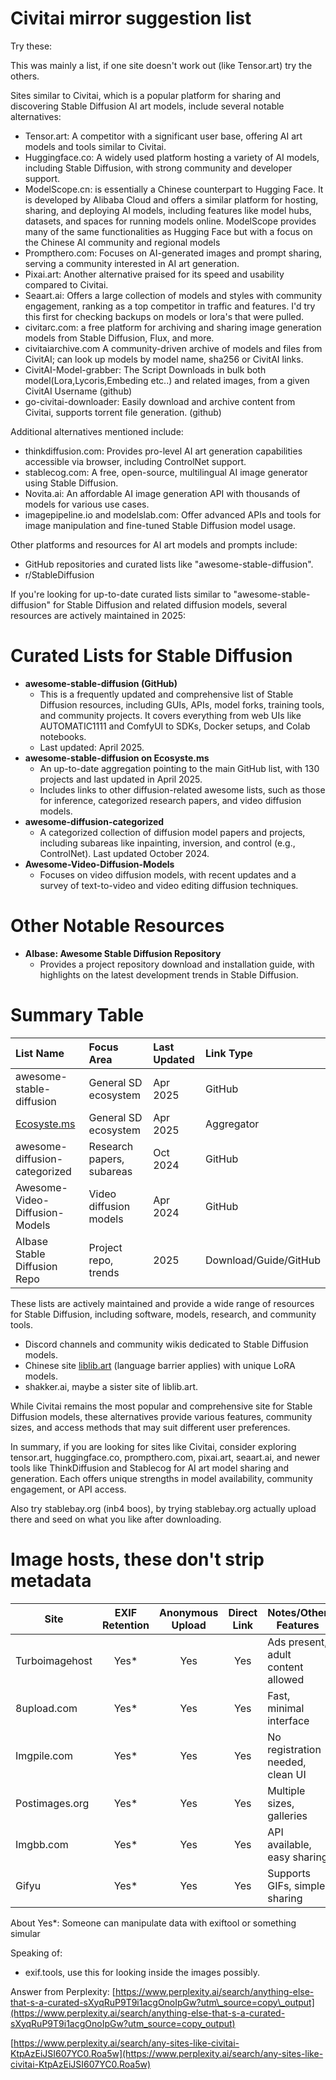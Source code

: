 # Civitai mirror suggestion list

Try these:

This was mainly a list, if one site doesn't work out (like Tensor.art) try the others.

Sites similar to Civitai, which is a popular platform for sharing and discovering Stable Diffusion AI art models, include several notable alternatives:

* Tensor.art: A competitor with a significant user base, offering AI art models and tools similar to Civitai.
* Huggingface.co: A widely used platform hosting a variety of AI models, including Stable Diffusion, with strong community and developer support.
* ModelScope.cn: is essentially a Chinese counterpart to Hugging Face. It is developed by Alibaba Cloud and offers a similar platform for hosting, sharing, and deploying AI models, including features like model hubs, datasets, and spaces for running models online. ModelScope provides many of the same functionalities as Hugging Face but with a focus on the Chinese AI community and regional models
* Prompthero.com: Focuses on AI-generated images and prompt sharing, serving a community interested in AI art generation.
* Pixai.art: Another alternative praised for its speed and usability compared to Civitai.
* Seaart.ai: Offers a large collection of models and styles with community engagement, ranking as a top competitor in traffic and features. I'd try this first for checking backups on models or lora's that were pulled.
* civitarc.com: a free platform for archiving and sharing image generation models from Stable Diffusion, Flux, and more.
* civitaiarchive.com
A community-driven archive of models and files from CivitAI; can look up models by model name, sha256 or CivitAI links.
* CivitAI-Model-grabber: The Script Downloads in bulk both model(Lora,Lycoris,Embeding etc..) and related images, from a given CivitAI Username (github)
* go-civitai-downloader: Easily download and archive content from Civitai, supports torrent file generation. (github)

Additional alternatives mentioned include:

* thinkdiffusion.com: Provides pro-level AI art generation capabilities accessible via browser, including ControlNet support.
* stablecog.com: A free, open-source, multilingual AI image generator using Stable Diffusion.
* Novita.ai: An affordable AI image generation API with thousands of models for various use cases.
* imagepipeline.io and modelslab.com: Offer advanced APIs and tools for image manipulation and fine-tuned Stable Diffusion model usage.

Other platforms and resources for AI art models and prompts include:

* GitHub repositories and curated lists like "awesome-stable-diffusion".
* r/StableDiffusion

If you're looking for up-to-date curated lists similar to "awesome-stable-diffusion" for Stable Diffusion and related diffusion models, several resources are actively maintained in 2025:

# Curated Lists for Stable Diffusion

* **awesome-stable-diffusion (GitHub)**
   * This is a frequently updated and comprehensive list of Stable Diffusion resources, including GUIs, APIs, model forks, training tools, and community projects. It covers everything from web UIs like AUTOMATIC1111 and ComfyUI to SDKs, Docker setups, and Colab notebooks.
   * Last updated: April 2025.
* **awesome-stable-diffusion on Ecosyste.ms**
   * An up-to-date aggregation pointing to the main GitHub list, with 130 projects and last updated in April 2025.
   * Includes links to other diffusion-related awesome lists, such as those for inference, categorized research papers, and video diffusion models.
* **awesome-diffusion-categorized**
   * A categorized collection of diffusion model papers and projects, including subareas like inpainting, inversion, and control (e.g., ControlNet). Last updated October 2024.
* **Awesome-Video-Diffusion-Models**
   * Focuses on video diffusion models, with recent updates and a survey of text-to-video and video editing diffusion techniques.

# Other Notable Resources

* **AIbase: Awesome Stable Diffusion Repository**
   * Provides a project repository download and installation guide, with highlights on the latest development trends in Stable Diffusion.

# Summary Table

|List Name|Focus Area|Last Updated|Link Type|
|:-|:-|:-|:-|
|awesome-stable-diffusion|General SD ecosystem|Apr 2025|GitHub|
|[Ecosyste.ms](http://Ecosyste.ms)|General SD ecosystem|Apr 2025|Aggregator|
|awesome-diffusion-categorized|Research papers, subareas|Oct 2024|GitHub|
|Awesome-Video-Diffusion-Models|Video diffusion models|Apr 2024|GitHub|
|AIbase Stable Diffusion Repo|Project repo, trends|2025|Download/Guide/GitHub|

These lists are actively maintained and provide a wide range of resources for Stable Diffusion, including software, models, research, and community tools.

* Discord channels and community wikis dedicated to Stable Diffusion models.
* Chinese site [liblib.art](http://liblib.art) (language barrier applies) with unique LoRA models.
* shakker.ai, maybe a sister site of liblib.art.

While Civitai remains the most popular and comprehensive site for Stable Diffusion models, these alternatives provide various features, community sizes, and access methods that may suit different user preferences.

In summary, if you are looking for sites like Civitai, consider exploring tensor.art, huggingface.co, prompthero.com, pixai.art, seaart.ai, and newer tools like ThinkDiffusion and Stablecog for AI art model sharing and generation. Each offers unique strengths in model availability, community engagement, or API access.

Also try stablebay.org (inb4 boos), by trying  stablebay.org actually upload there and seed on what you like after downloading.

# Image hosts, these don't strip metadata

| Site              | EXIF Retention | Anonymous Upload | Direct Link | Notes/Other Features                 |
|-------------------|:-------------:|:----------------:|:-----------:|--------------------------------------|
| Turboimagehost|     Yes*      |       Yes        |     Yes     | Ads present, adult content allowed   |
| 8upload.com   |     Yes*      |       Yes        |     Yes     | Fast, minimal interface              |
| Imgpile.com   |     Yes*      |       Yes        |     Yes     | No registration needed, clean UI     |
| Postimages.org|     Yes*      |       Yes        |     Yes     | Multiple sizes, galleries            |
| Imgbb.com     |     Yes*      |       Yes        |     Yes     | API available, easy sharing          |
| Gifyu         |     Yes*      |       Yes        |     Yes     | Supports GIFs, simple sharing        |

About Yes*: Someone can manipulate data with exiftool or something simular

Speaking of:

* exif.tools, use this for looking inside the images possibly.
  
Answer from Perplexity: [https://www.perplexity.ai/search/anything-else-that-s-a-curated-sXyqRuP9T9i1acgOnoIpGw?utm\_source=copy\_output](https://www.perplexity.ai/search/anything-else-that-s-a-curated-sXyqRuP9T9i1acgOnoIpGw?utm_source=copy_output)

  
[https://www.perplexity.ai/search/any-sites-like-civitai-KtpAzEiJSI607YC0.Roa5w](https://www.perplexity.ai/search/any-sites-like-civitai-KtpAzEiJSI607YC0.Roa5w)
